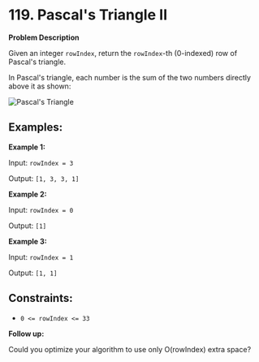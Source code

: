 # 119. Pascal's Triangle II

**Problem Description**

Given an integer `rowIndex`, return the `rowIndex`-th (0-indexed) row of Pascal's triangle.

In Pascal's triangle, each number is the sum of the two numbers directly above it as shown:

![Pascal's Triangle](https://upload.wikimedia.org/wikipedia/commons/0/0d/PascalTriangleAnimated2.gif)

## Examples:

**Example 1:**

Input: `rowIndex = 3`

Output: `[1, 3, 3, 1]`

**Example 2:**

Input: `rowIndex = 0`

Output: `[1]`

**Example 3:**

Input: `rowIndex = 1`

Output: `[1, 1]`

## Constraints:

- `0 <= rowIndex <= 33`

**Follow up:**

Could you optimize your algorithm to use only O(rowIndex) extra space?